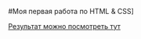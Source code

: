 #Моя первая работа по HTML & CSS]

[Результат можно посмотреть тут](https://vlm-devops.github.io/Project_1_Resume/)
